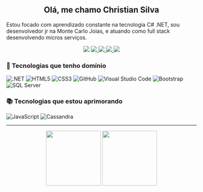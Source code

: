 <div align="center">
  <!--<img src="assets/img/rodney-sostras-logo-cursiva.png" width="600rem" />-->
  
  <h2>Olá, me chamo Christian Silva</h2>
 
</div>

Estou focado com aprendizado constante na tecnologia C# .NET,
sou desenvolvedor jr na Monte Carlo Joias,
e atuando como full stack desenvolvendo micros serviços.



<p align = "center">
    <img src="https://komarev.com/ghpvc/?username=Chris7ianp&style=for-the-badge" />
    <a href="https://Chris7ianp.me">
      <img src="https://img.shields.io/badge/%F0%9F%8C%90%20Chris7ianp.me-191919?style=for-the-badge" />
    </a>
    <a href="https://github.com/Chris7ianp">
      <img src="https://img.shields.io/badge/Chris7ianp-000000?style=for-the-badge&logo=GitHub&logoColor=white" />
    </a>
    <a href="https://linkedin.com/in/christian-1996-paulo">
      <img src="https://img.shields.io/badge/christian-1996-paulo?style=for-the-badge&logo=linkedin&logoColor=white"/>
    </a>
    <a href="mailto:christian.paulo.rj@gmail.com">
      <img src="https://img.shields.io/badge/-christian.paulo.rj@gmail.com-D14836?style=for-the-badge&logo=Gmail&logoColor=white" />
    </a>
</p>

### 🤩 Tecnologias que tenho domínio

![.NET](https://img.shields.io/badge/.NET-512BD4?style=for-the-badge&logo=dotnet&logoColor=white)
![HTML5](https://img.shields.io/badge/html5-%23E34F26.svg?style=for-the-badge&logo=html5&logoColor=white)
![CSS3](https://img.shields.io/badge/css3-%231572B6.svg?style=for-the-badge&logo=css3&logoColor=white)
![GitHub](https://img.shields.io/badge/github-%23121011.svg?style=for-the-badge&logo=github&logoColor=white)
![Visual Studio Code](https://img.shields.io/badge/Visual%20Studio%20Code-0078d7.svg?style=for-the-badge&logo=visual-studio-code&logoColor=white)
![Bootstrap](https://img.shields.io/badge/Bootstrap-563D7C?style=for-the-badge&logo=bootstrap&logoColor=white)
![SQL Server](https://img.shields.io/badge/Microsoft_SQL_Server-CC2927?style=for-the-badge&logo=microsoft-sql-server&logoColor=white)


### 📚 Tecnologias que estou aprimorando

![JavaScript](https://img.shields.io/badge/javascript-%23323330.svg?style=for-the-badge&logo=javascript&logoColor=%23F7DF1E)
![Cassandra](https://img.shields.io/badge/Cassandra-1287B1?style=for-the-badge&logo=apache%20cassandra&logoColor=white)


---

<p align="center">
  <img height="145em" src="https://github-readme-stats.vercel.app/api/top-langs/?username=Chris7ianp&layout=compact&langs_count=5&cache_seconds=86400&theme=vue" />
  <img height="145em" src="http://github-profile-summary-cards.vercel.app/api/cards/profile-details?username=Chris7ianp&theme=vue"/>
</p>

<!-- <img height="170em" src="https://github-readme-stats.vercel.app/api/wakatime?username=Chris7ianp" /> -->
<!-- ![visitors](https://visitor-badge.glitch.me/badge?page_id=Chris7ianp.Chris7ianp) -->
<!-- ![](https://github-readme-stats-eight-theta.vercel.app/api?username=Chris7ianp&show_icons=true&theme=algolia&include_all_commits=true&count_private=true) -->
<!-- ![](https://github-readme-stats.vercel.app/api/top-langs/?username=Chris7ianp&layout=compact&langs_count=5&cache_seconds=86400&theme=github_dark) -->
<!-- ![](http://github-profile-summary-cards.vercel.app/api/cards/most-commit-language?username=Chris7ianp&theme=github_dark) -->
